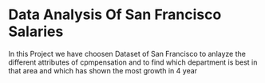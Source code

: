 # Data Analysis Of San Francisco Salaries

In this Project we have choosen Dataset of San Francisco to anlayze the different attributes of cpmpensation and to find which department is best in that area and which has shown the most growth in 4 year

